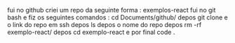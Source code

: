 fui no github criei um repo da seguinte forma :
exemplos-react
fui no git bash 
e fiz os seguintes comandos : cd Documents/github/ depos git clone e o link do repo em ssh depos ls depos o nome do repo depos  rm -rf exemplo-react/
depos cd exemplo-react e por final code .
